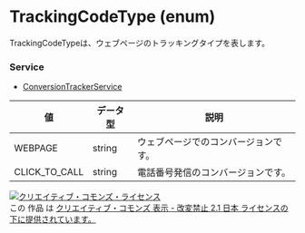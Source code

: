 # TrackingCodeType (enum)
TrackingCodeTypeは、ウェブページのトラッキングタイプを表します。
### Service
+ [ConversionTrackerService](../services/ConversionTrackerService.md)

| 値 | データ型 | 説明 | 
|---|---|---|
| WEBPAGE| string| ウェブページでのコンバージョンです。 |
| CLICK_TO_CALL| string| 電話番号発信のコンバージョンです。 |
<a rel="license" href="http://creativecommons.org/licenses/by-nd/2.1/jp/"><img alt="クリエイティブ・コモンズ・ライセンス" style="border-width:0" src="https://i.creativecommons.org/l/by-nd/2.1/jp/88x31.png" /></a><br />この 作品 は <a rel="license" href="http://creativecommons.org/licenses/by-nd/2.1/jp/">クリエイティブ・コモンズ 表示 - 改変禁止 2.1 日本 ライセンスの下に提供されています。</a>
